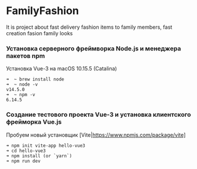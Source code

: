 # FamilyFashion

It is project about fast delivery fashion items to family members, fast creation fasion family looks

### Установка серверного фреймворка Node.js и менеджера пакетов npm
Установка Vue-3 на macOS 10.15.5 (Catalina)

```
➜  ~ brew install node
➜  ~ node -v
v14.5.0
➜  ~ npm -v
6.14.5
```

### Создание тестового проекта Vue-3 и установка клиентского фрейморка Vue.js

Пробуем новый установщик [Vite|https://www.npmjs.com/package/vite]
```
➜ npm init vite-app hello-vue3
➜ cd hello-vue3
➜ npm install (or `yarn`)
➜ npm run dev
```
